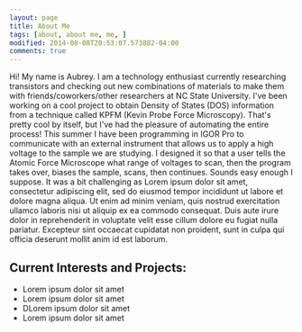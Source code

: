 ```yaml
---
layout: page
title: About Me
tags: [about, about me, me, ]
modified: 2014-08-08T20:53:07.573882-04:00
comments: true
---
```


Hi!  My name is Aubrey.  I am a technology enthusiast currently researching transistors and checking out new combinations of materials to make them with friends/coworkers/other researchers at NC State University. I've been working on a cool project to obtain Density of States (DOS) information from a technique called KPFM (Kevin Probe Force Microscopy).  That's pretty cool by itself, but I've had the pleasure of automating the entire process! This summer I have been programming in IGOR Pro to communicate with an external instrument that allows us to apply a high voltage to the sample we are studying.  I designed it so that a user tells the Atomic Force Microscope what range of voltages to scan, then the program takes over, biases the sample, scans, then continues.  Sounds easy enough I suppose.  It was a bit challenging as 
Lorem ipsum dolor sit amet, consectetur adipiscing elit, sed do eiusmod tempor incididunt ut labore et dolore magna aliqua. Ut enim ad minim veniam, quis nostrud exercitation ullamco laboris nisi ut aliquip ex ea commodo consequat. Duis aute irure dolor in reprehenderit in voluptate velit esse cillum dolore eu fugiat nulla pariatur. Excepteur sint occaecat cupidatat non proident, sunt in culpa qui officia deserunt mollit anim id est laborum.

## Current Interests and Projects:

* Lorem ipsum dolor sit amet
* Lorem ipsum dolor sit amet
* DLorem ipsum dolor sit amet
* Lorem ipsum dolor sit amet
